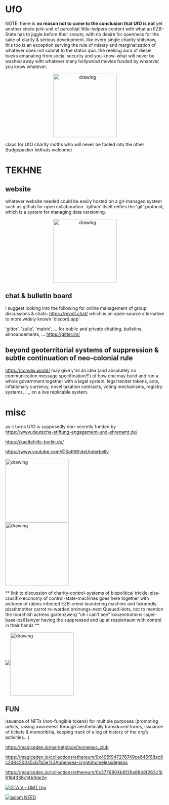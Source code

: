 # UfO
NOTE: there is ____no reason not to come to the conclusion that UfO is not____ yet another circle-jerk-unit of parochial little-helpers content with what an EZB-State has to jiggle before their snouts; with no desire for openness for the sake of clarity & serious development.
like every single charity shitshow, this too is an exception serving the rule of misery and marginalization of whatever does not submit to the status quo. the reeking aura of diesel bucks emanating from social security and you-know-what will never be washed away with whatever many hollywood movies funded by whatever you know whatever.

<div style="margin-left:auto;margin-right:auto">
  <p align="center">
 <!-- <img src="https://zeitdersolidaritaet.de/wp-content/uploads/2023/08/flyer-ufo-deutsch-1-848x1200.png" alt="drawing" style="width:200px" align="center"/> -->
<img src="https://as1.ftcdn.net/v2/jpg/02/94/47/40/1000_F_294474007_aMXFhHTbdiYf4qQzbLyFblXJfpJGXQsy.jpg" alt="drawing" style="width:200px" align="center"/>
  </p>
</div>


claps for UfO charity moths who will never be fooled into the other (fudgepacker kidtrats welcome)


# TEKHNE


<!-- here i present some examples to show what is possible

tis indexes to certain politico-analytic works:

https://veixq9.github.io/indexes/public/indexes/index.html

as you can see the website is hosted on github.io.

here is the code to the 'index' website which is served by 'com.github':
https://github.com/veixq9/indexes

-->
## website
whatever website needed could be easily hosted on a git-managed system such as github for open collaboration. 'github' itself reifies the 'git' protocol, which is a system for managing data versioning.


<div style="margin-left:auto;margin-right:auto">
  <p align="center">  <img src="https://miro.medium.com/v2/resize:fit:932/1*odxtilqfN40uE5hfGAJWPQ.png" alt="drawing" style="width:200px" align="center"/>
  </p>
</div>

## chat & bulletin board
i suggest looking into the following for online management of group discussions & chats:
https://revolt.chat/
which is an open-source alternative to more widely known 'discord.app'

'gitter', 'zulip', 'matrix', ... for public and private chatting, bulletins, announcements, ...
https://gitter.im/

## beyond geoterritorial systems of suppression & subtle continuation of neo-colonial rule

https://convex.world/  may give y'all an idea (and absolutely no communication message specification!!!) of how one may build and run a whole government together with a legal system, legal tender tokens, acts, inflationary currency, novel taxation contracts, voting mechanisms, registry systems, ..., on a live replicable system.

# misc
as it turns UfO is supposedly non-secretly funded by https://www.deutsche-stiftung-engagement-und-ehrenamt.de/

https://kaeltehilfe-berlin.de/

https://www.youtube.com/@SoftWhiteUnderbelly

<a href="https://www.amazon.de/-/en/Giorgio-Agamben/dp/0804732183">
  
 <img src="https://m.media-amazon.com/images/I/61s1pplO-XL._SL1500_.jpg" alt="drawing" style="width:200px" align="center"/>
</a>



<br>

<a href="https://www.amazon.de/Ausnahmezustand-Homo-sacer-II-1-suhrkamp/dp/3518123661/ref=sr_1_1?__mk_de_DE=%C3%85M%C3%85%C5%BD%C3%95%C3%91&crid=2G0HUZ0CFUPI2&dib=eyJ2IjoiMSJ9.TEiiI8ND6-q1DtuaZEMtuKVrDuBSHM_wOLHjbA7ylmd8vW2nRTIq0MFnJvrPuliVdhLBTjDmv69jc7GNE2vqwwDg5y6aYZwpZtkGYFLQVUi884nzxEdS5HdcG8N2oMOd65VzF7RcaQO5Z1seBdfzFAi6PhE1bx5DUlGpvFcIHHg2_oew2UCvfLwWl6oubCioH8-9npuvDFhRjTnbtsedI1GQLJBCi8xesJsLmLJ8_uk.GIoUHDCL8vF_deIDSkB4DhYeEHOn2nDIpZ_VyMr_1Ks&dib_tag=se&keywords=ausnahmezustand+agamben&qid=1712314012&sprefix=ausnahmezustand+agambe%2Caps%2C165&sr=8-1">


<img src="https://m.media-amazon.com/images/I/613XUsoH9gL._SL1500_.jpg" alt="drawing" style="width:200px" align="center"/>  
 
</a>

** link to discussion of charity-control-systems of biopolitical trickle-piss-crucifix-economy of control-state-machines goes here together with pictures of rabies infected EZB-crime laundering machine and færændly pisstitmother carrot re-warded ordnungs-next Queued-bots, not to mention the toorchish actress gartenzwerg "oh i can't see" konzentrations-lager-base-ball lawyer having the suppressed end up at respielraum with control in their hands **

<img src="https://encrypted-tbn0.gstatic.com/images?q=tbn:ANd9GcRCpu6EgJnBz1JQc0ifK-6_yBFnuk-_MGMVRQVGYJQ0gw&s"/><img src="https://i.ebayimg.com/images/g/6-MAAOSwp2NksEDl/s-l400.jpg" alt="drawing" style="width:200px" align="center" />


## FUN

issuance of NFTs (non-fungible tokens) for multiple purposes (promoting artists, raising awareness through aesthetically transduced forms, issuance of tickets & memoribilia, keeping track of a log of history of the org's activities...)


https://magiceden.io/marketplace/homeless_club


https://magiceden.io/collections/ethereum/0x495f947276749ce646f68ac8c248420045cb7b5e%3Aopensea-cryptohomelessdegens


https://magiceden.io/collections/ethereum/0x3776804b6f26a98b8f263c1b6164336c14b0de2e


[![ GTA V - DMT trip ](https://youtu.be/OmAk4ltJ1F4)](https://youtu.be/OmAk4ltJ1F4)


[![ axiom NEED ](https://youtu.be/IzUyYkakm4Q)](https://youtu.be/IzUyYkakm4Q)
